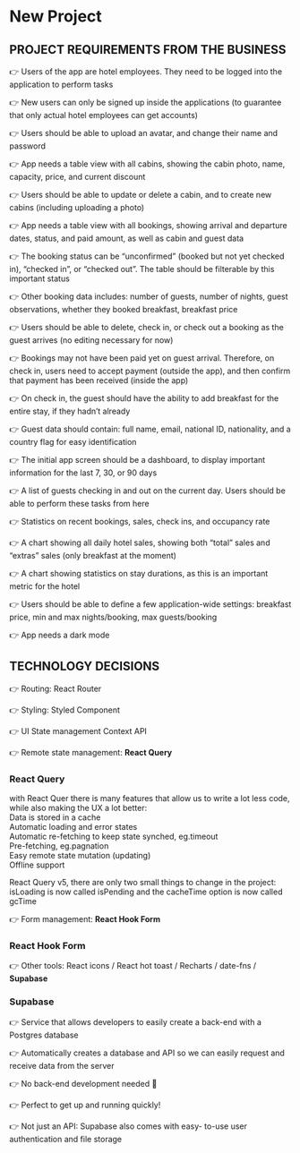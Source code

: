 # New Project

## PROJECT REQUIREMENTS FROM THE BUSINESS

👉 Users of the app are hotel employees. They need to be logged into the application to perform tasks

👉 New users can only be signed up inside the applications (to guarantee that only actual hotel employees can get accounts)

👉 Users should be able to upload an avatar, and change their name and password

👉 App needs a table view with all cabins, showing the cabin photo, name, capacity, price, and current discount

👉 Users should be able to update or delete a cabin, and to create new cabins (including uploading a photo)

👉 App needs a table view with all bookings, showing arrival and departure dates, status, and paid amount, as well as cabin and guest data

👉 The booking status can be “unconfirmed” (booked but not yet checked in), “checked in”, or “checked out”. The table should be filterable by this important status

👉 Other booking data includes: number of guests, number of nights, guest observations, whether they booked breakfast, breakfast price

👉 Users should be able to delete, check in, or check out a booking as the guest arrives (no editing necessary for now)

👉 Bookings may not have been paid yet on guest arrival. Therefore, on check in, users need to accept payment (outside the app), and then confirm that payment has been received (inside the app)

👉 On check in, the guest should have the ability to add breakfast for the entire stay, if they hadn’t already

👉 Guest data should contain: full name, email, national ID, nationality, and a country flag for easy identification

👉 The initial app screen should be a dashboard, to display important information for the last 7, 30, or 90 days

👉 A list of guests checking in and out on the current day. Users should be able to perform these tasks from here

👉 Statistics on recent bookings, sales, check ins, and occupancy rate

👉 A chart showing all daily hotel sales, showing both “total” sales and “extras” sales (only breakfast at the moment)

👉 A chart showing statistics on stay durations, as this is an important metric for the hotel

👉 Users should be able to define a few application-wide settings: breakfast price, min and max nights/booking, max guests/booking

👉 App needs a dark mode

## TECHNOLOGY DECISIONS

👉 Routing: React Router

👉 Styling: Styled Component

👉 UI State management Context API

👉 Remote state management: **React Query**

### React Query

with React Quer there is many features that allow us to write a lot less code,
while also making the UX a lot better:\
Data is stored in a cache\
Automatic loading and error states\
Automatic re-fetching to keep state synched, eg.timeout\
Pre-fetching, eg.pagnation\
Easy remote state mutation (updating)\
Offline support

React Query v5, there are only two small things to change in the project:
isLoading is now called isPending and the cacheTime option is now called gcTime

👉 Form management: **React Hook Form**

### React Hook Form

👉 Other tools: React icons / React hot toast / Recharts / date-fns / **Supabase**

### Supabase

👉 Service that allows developers to easily create a
back-end with a Postgres database

👉 Automatically creates a database and API so we
can easily request and receive data from the server

👉 No back-end development needed 🥳

👉 Perfect to get up and running quickly!

👉 Not just an API: Supabase also comes with easy-
to-use user authentication and file storage
